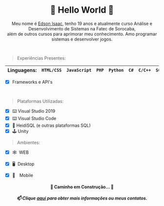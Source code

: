 <h1 align="center">🌟 Hello World 🦖</h1>

<p align="center">
  Meu nome é <a href="https://edssaac.github.io/Portfolio/">Edson Isaac</a>, tenho 19 anos e atualmente curso Análise e Desenvolvimento de Sistemas na Fatec de Sorocaba,<br> além de outros cursos para aprimorar meu conhecimento. Amo programar sistemas e desenvolver jogos.
</p><br>

>Experiências Presentes:

| Linguagens: | `HTML/CSS` | `JavaScript` | `PHP` | `Python` | `C#` | `C/C++` | `SQL` |
|---|---|---|---|---|---|---|---|
- [x] Frameworks e API's
<br>

>Plataformas Utilizadas:
- [x] ⌨️ Visual Studio 2019
- [x] ⌨️ Visual Studio Code
- [x] 🎲 HeidiSQL (e outras plataformas SQL)
- [x] 🕹 Unity

>Ambientes:
- [x] 🕸️  WEB
- [x] 🖥  Desktop
- [x] 📱 Mobile


<h4 align="center"> 
	🚧  Caminho em Construção...  🚧
</h4>

<h5 align="center">
  📫 Clique <a href="https://edssaac.github.io/Portfolio/">aqui</a> para obter mais informações ou meus contatos.
</h5>


<!--
**Edssaac/Edssaac** is a ✨ _special_ ✨ repository because its `README.md` (this file) appears on your GitHub profile.

Here are some ideas to get you started:

- 🔭 I’m currently working on ...
- 🌱 I’m currently learning ...
- 👯 I’m looking to collaborate on ...
- 🤔 I’m looking for help with ...
- 💬 Ask me about ...
- 📫 How to reach me: ...
- 😄 Pronouns: ...
- ⚡ Fun fact: ...
-->
